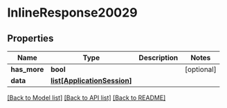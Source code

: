 # InlineResponse20029

## Properties
Name | Type | Description | Notes
------------ | ------------- | ------------- | -------------
**has_more** | **bool** |  | [optional] 
**data** | [**list[ApplicationSession]**](ApplicationSession.md) |  | 

[[Back to Model list]](../README.md#documentation-for-models) [[Back to API list]](../README.md#documentation-for-api-endpoints) [[Back to README]](../README.md)


